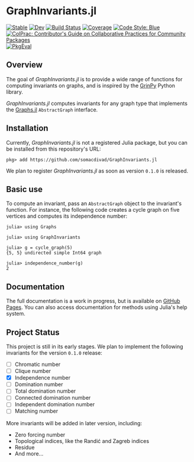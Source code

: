 # GraphInvariants.jl

[![Stable](https://img.shields.io/badge/docs-stable-blue.svg)](https://somacdivad.github.io/GraphInvariants.jl/stable/)
[![Dev](https://img.shields.io/badge/docs-dev-blue.svg)](https://somacdivad.github.io/GraphInvariants.jl/dev/)
[![Build Status](https://github.com/somacdivad/GraphInvariants.jl/actions/workflows/CI.yml/badge.svg?branch=main)](https://github.com/somacdivad/GraphInvariants.jl/actions/workflows/CI.yml?query=branch%3Amain)
[![Coverage](https://codecov.io/gh/somacdivad/GraphInvariants.jl/branch/main/graph/badge.svg)](https://codecov.io/gh/somacdivad/GraphInvariants.jl)
[![Code Style: Blue](https://img.shields.io/badge/code%20style-blue-4495d1.svg)](https://github.com/invenia/BlueStyle)
[![ColPrac: Contributor's Guide on Collaborative Practices for Community Packages](https://img.shields.io/badge/ColPrac-Contributor's%20Guide-blueviolet)](https://github.com/SciML/ColPrac)
[![PkgEval](https://JuliaCI.github.io/NanosoldierReports/pkgeval_badges/G/GraphInvariants.svg)](https://JuliaCI.github.io/NanosoldierReports/pkgeval_badges/report.html)

## Overview

The goal of *GraphInvariants.jl* is to provide a wide range of functions for computing invariants on graphs, and is inspired by the [GrinPy](https://github.com/somacdivad/grinpy) Python library.

*GraphInvariants.jl* computes invariants for any graph type that implements the [Graphs.jl](https://github.com/JuliaGraphs/Graphs.jl) `AbstractGraph` interface.

## Installation

Currently, *GraphInvariants.jl* is not a registered Julia package, but you can be installed from this repository's URL:

```julia-repl
pkg> add https://github.com/somacdivad/GraphInvariants.jl
```

We plan to register *GraphInvariants.jl* as soon as version `0.1.0` is released.

## Basic use

To compute an invariant, pass an `AbstractGraph` object to the invariant's function. For instance, the following code creates a cycle graph on five vertices and computes its independence number:

```julia-repl
julia> using Graphs

julia> using GraphInvariants

julia> g = cycle_graph(5)
{5, 5} undirected simple Int64 graph

julia> independence_number(g)
2
```

## Documentation

The full documentation is a work in progress, but is available on [GitHub Pages](https://somacdivad.github.io/GraphInvariants.jl/). You can also access documentation for methods using Julia's help system.

## Project Status

This project is still in its early stages. We plan to implement the following invariants for the version `0.1.0` release:

- [ ] Chromatic number
- [ ] Clique number
- [x] Independence number
- [ ] Domination number
- [ ] Total domination number
- [ ] Connected domination number
- [ ] Independent domination number
- [ ] Matching number

More invariants will be added in later version, including:

- Zero forcing number
- Topological indices, like the Randić and Zagreb indices
- Residue
- And more...